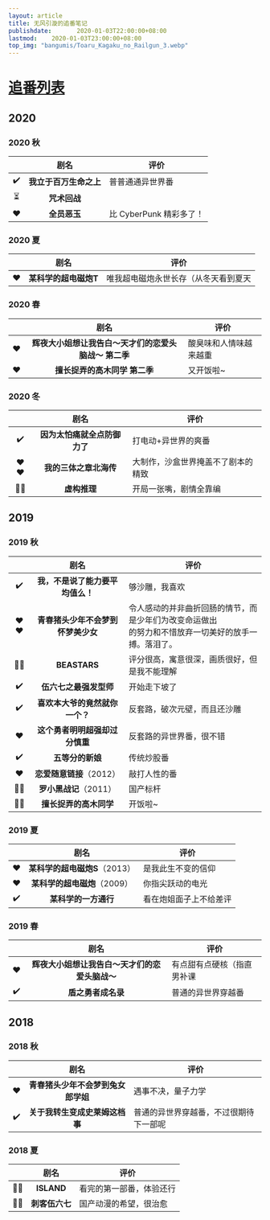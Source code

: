 ```yaml
---
layout: article
title: 无风引漩的追番笔记
publishdate:       2020-01-03T22:00:00+08:00
lastmod:    2020-01-03T23:00:00+08:00
top_img: "bangumis/Toaru_Kagaku_no_Railgun_3.webp"
---
```


# [追番列表](bilibili.html)

## 2020

### 2020 秋

||剧名|评价
|:---:|:---:|---
✔️|**我立于百万生命之上**|普普通通异世界番
⏳|**咒术回战**|
️❤️|**全员恶玉**|比 CyberPunk 精彩多了！

### 2020 夏

||剧名|评价
|:---:|:---:|---
❤️️|**某科学的超电磁炮T**|唯我超电磁炮永世长存（从冬天看到夏天

### 2020 春

||剧名|评价
|:---:|:---:|---
❤️️|**辉夜大小姐想让我告白～天才们的恋爱头脑战～ 第二季**|酸臭味和人情味越来越重
️❤️|**擅长捉弄的高木同学 第二季**|又开饭啦~

### 2020 冬

||剧名|评价
|:---:|:---:|---
✔️️|**因为太怕痛就全点防御力了**|打电动+异世界的爽番
❤️️❤️|**我的三体之章北海传**|大制作，沙盒世界掩盖不了剧本的精致
👎🏻|**虚构推理**|开局一张嘴，剧情全靠编

## 2019

### 2019 秋

||剧名|评价
|:---:|:---:|---
✔️️|**我，不是说了能力要平均值么！**|够沙雕，我喜欢
❤️️❤️️|**青春猪头少年不会梦到怀梦美少女**|令人感动的并非曲折回肠的情节，而是少年们为改变命运做出</br>的努力和不惜放弃一切美好的放手一搏。落泪了。
👎🏻️|**BEASTARS**|评分很高，寓意很深，画质很好，但是我不能理解
✔️️|**伍六七之最强发型师**|开始走下坡了
✔️️|**喜欢本大爷的竟然就你一个？**|反套路，破次元壁，而且还沙雕
❤️️|**这个勇者明明超强却过分慎重**|反套路的异世界番，很不错
✔️️|**五等分的新娘**|传统炒股番
❤️️|**恋爱随意链接**（2012）|敲打人性的番
👍🏻️|**罗小黑战记**（2011）|国产标杆
👍🏻️|**擅长捉弄的高木同学**|开饭啦~

### 2019 夏

||剧名|评价
|:---:|:---:|---
❤️️|**某科学的超电磁炮S**（2013）|是我此生不变的信仰
❤️️|**某科学的超电磁炮**（2009）|你指尖跃动的电光
✔️️|**某科学的一方通行**|看在炮姐面子上不给差评

### 2019 春

||剧名|评价
|:---:|:---:|---
❤️️|**辉夜大小姐想让我告白～天才们的恋爱头脑战～**|有点甜有点硬核（指直男补课
✔️️|**盾之勇者成名录**|普通的异世界穿越番

## 2018

### 2018 秋

||剧名|评价
|:---:|:---:|---
❤️️|**青春猪头少年不会梦到兔女郎学姐**|遇事不决，量子力学
✔️️|**关于我转生变成史莱姆这档事**|普通的异世界穿越番，不过很期待下一部呢

### 2018 夏

||剧名|评价
|:---:|:---:|---
👍🏻️|**ISLAND**|看完的第一部番，体验还行
👍🏻️|**刺客伍六七**|国产动漫的希望，很治愈


